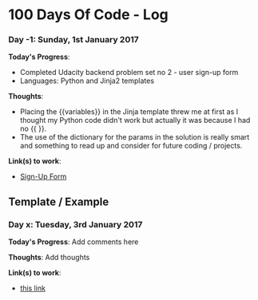# 100 Days Of Code - Log


### Day -1: Sunday, 1st January 2017

**Today's Progress**: 

* Completed Udacity backend problem set no 2 - user sign-up form
* Languages: Python and Jinja2 templates

**Thoughts**:

* Placing the {{variables}} in the Jinja template threw me at first as I thought  my Python code didn't work but actually it was because I had no {{ }}. 
*  The use of the dictionary for the params in the solution is really smart and something to read up and consider for future coding / projects.

**Link(s) to work**: 

* [Sign-Up Form](https://cubiio-rot13.appspot.com/signup)



## Template / Example

### Day x: Tuesday, 3rd January 2017

**Today's Progress**: Add comments here 

**Thoughts**: Add thoughts 

**Link(s) to work**: 

* [this link](http://samatkins.me/)

